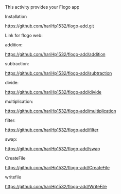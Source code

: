 This activity provides your Flogo app

Installation

https://github.com/hariHp1532/flogo-add.git

Link for flogo web:

addition:			

https://github.com/hariHp1532/flogo-add/addition

subtraction:   

https://github.com/hariHp1532/flogo-add/subtraction

divide:      

https://github.com/hariHp1532/flogo-add/divide

multiplication: 

https://github.com/hariHp1532/flogo-add/multiplication

filter:

https://github.com/hariHp1532/flogo-add/filter

swap:

https://github.com/hariHp1532/flogo-add/swap


CreateFile

https://github.com/hariHp1532/flogo-add/CreateFile


writefile

https://github.com/hariHp1532/flogo-add/WriteFile
